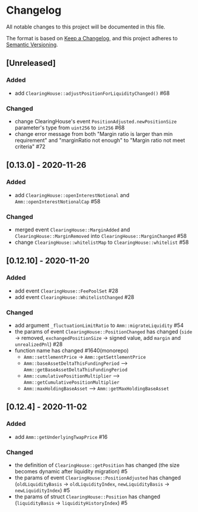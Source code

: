 # Changelog

All notable changes to this project will be documented in this file.

The format is based on [Keep a Changelog](https://keepachangelog.com/en/1.0.0/),
and this project adheres to [Semantic Versioning](https://semver.org/spec/v2.0.0.html).

## [Unreleased]
### Added
- add `ClearingHouse::adjustPositionForLiquidityChanged()` #68
### Changed
- change ClearingHouse's event `PositionAdjusted.newPositionSize` parameter's type from `uint256` to `int256` #68
- change error message from both "Margin ratio is larger than min requirement" and "marginRatio not enough" to "Margin ratio not meet criteria" #72

## [0.13.0] - 2020-11-26
### Added
- add `ClearingHouse::openInterestNotional` and `Amm::openInterestNotionalCap` #58
### Changed
- merged event `ClearingHouse::MarginAdded` and `ClearingHouse::MarginRemoved` into `ClearingHouse::MarginChanged` #58
- change `ClearingHouse::whitelistMap` to `ClearingHouse::whitelist` #58

## [0.12.10] - 2020-11-20
### Added
- add event `ClearingHouse::FeePoolSet` #28
- add event `ClearingHouse::WhitelistChanged` #28

### Changed
- add argument `_fluctuationLimitRatio` to `Amm::migrateLiquidity` #54
- the params of event `ClearingHouse::PositionChanged` has changed (`side` -> removed, `exchangedPositionSize` -> signed value, add `margin` and `unrealizedPnl`) #28
- function name has changed #1640(monorepo)
  - `Amm::settlementPrice` -> `Amm::getSettlementPrice`
  - `Amm::baseAssetDeltaThisFundingPeriod` --> `Amm::getBaseAssetDeltaThisFundingPeriod`
  - `Amm::cumulativePositionMultiplier` --> `Amm::getCumulativePositionMultiplier`
  - `Amm::maxHoldingBaseAsset` --> `Amm::getMaxHoldingBaseAsset`

## [0.12.4] - 2020-11-02
### Added
- add `Amm::getUnderlyingTwapPrice` #16

### Changed
- the definition of `ClearingHouse::getPosition` has changed (the size becomes dynamic after liquidity migration) #5
- the params of event `ClearingHouse::PositionAdjusted` has changed (`oldLiquidityBasis` -> `oldLiquidityIndex`, `newLiquidityBasis` -> `newLiquidityIndex`) #5
- the params of struct `ClearingHouse::Position` has changed (`liquidityBasis` -> `liquidityHistoryIndex`) #5